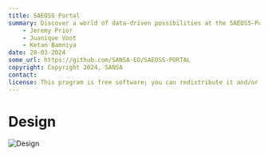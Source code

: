 ```yaml
---
title: SAEOSS Portal
summary: Discover a world of data-driven possibilities at the SAEOSS-Portal, where information converges to empower data sharing and decision-making.
    - Jeremy Prior
    - Juanique Voot
    - Ketan Bamniya
date: 28-03-2024
some_url: https://github.com/SANSA-EO/SAEOSS-PORTAL
copyright: Copyright 2024, SANSA
contact:
license: This program is free software; you can redistribute it and/or modify it under the terms of the GNU Affero General Public License as published by the Free Software Foundation; either version 3 of the License, or (at your option) any later version.
---
```


# Design
<!-- 
This section describes the visual design approach for the user interface.

![](img/design-overview.png)

The following documents provide guidance for the standard visual design we use when building the site:

| Preview | Name | Notes |
|------------|---------|----------------|
|![](img/design-colours.png){: style="height:100px;width:75px"} | [Colours](img/design-colours.pdf) | Colour Palettes | 
|![](img/design-buttons.png){: style="height:100px;width:75px"} | [Buttons](img/design-buttons.pdf) | Designs for Buttons. | 
|![](img/design-form-fields.png){: style="height:100px;width:75px"} | [Form Fields](img/design-form-fields.pdf) | Form elements such as input boxes, select lists, radio buttons etc. | 
|![](img/design-icons.png){: style="height:100px;width:75px"} | [Icons](img/design-icons.pdf) | Standard iconography to be used in forms and views.  | 
|![](img/design-tables.png){: style="height:100px;width:75px"} | [Tables](img/design-tables.pdf) | Design for tables and presentation of tabular data.  | 
|![](img/design-others.png){: style="height:100px;width:75px"} | [Others](img/design-others.pdf) | Other user interface elements. | 
 -->

![Design](img/ButtonSlides.png)
